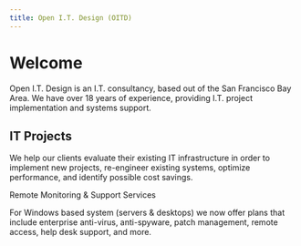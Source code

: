 ```yaml
---
title: Open I.T. Design (OITD)
---
```


# Welcome

Open I.T. Design is an I.T. consultancy, based out of the San Francisco Bay Area. We have over 18 years of experience, providing I.T. project implementation and systems support.

## IT Projects

We help our clients evaluate their existing IT infrastructure in order to implement new projects, re-engineer existing systems, optimize performance, and identify possible cost savings.

Remote Monitoring & Support Services

For Windows based system (servers & desktops) we now offer plans that include enterprise anti-virus, anti-spyware, patch management, remote access, help desk support, and more.

